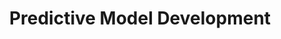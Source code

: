 ---
layout: sub-service
order: 5
title: "Predictive Model Development"
parent: "Data & Advanced Analytics"
description: "With our Predictive Model Development services, SLKone enables your organization to forecast future trends and behaviors, enhancing your strategic decision-making and operational efficiency."
intro: "[Introductory text from Siteplanning-SLKone.md aligned with Predictive Model Development.]"
approach: "We utilize advanced statistical and machine learning techniques to develop predictive models tailored to your business needs. Our data-driven approach ensures accuracy and reliability, empowering you to make informed decisions."
focus_areas:
  - title: "Model Design"
    content: "Design predictive models that align with your strategic objectives and business requirements."
  - title: "Data Preparation"
    content: "Clean, transform, and prepare your data to ensure it's ready for accurate model training and analysis."
  - title: "Model Development"
    content: "Develop and train predictive models using the latest machine learning algorithms and techniques."
  - title: "Model Validation"
    content: "Validate models to ensure they meet performance standards and provide reliable predictions."
  - title: "Model Implementation"
    content: "Integrate predictive models into your business processes and decision-making systems."
why_choose:
  - "Advanced Statistical and ML Techniques"
  - "Tailored Model Solutions"
  - "Proven Accuracy and Reliability"
  - "Expert Data Scientists and Analysts"
cta: "Contact us to explore how our Predictive Model Development services can enhance your forecasting capabilities and drive strategic growth."
---